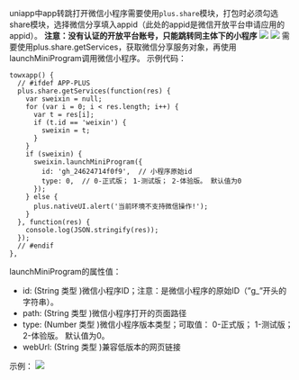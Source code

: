 uniapp中app转跳打开微信小程序需要使用`plus.share`模块，打包时必须勾选share模块，选择微信分享填入appid（此处的appid是微信开放平台申请应用的appid）。
**注意：没有认证的开放平台账号，只能跳转同主体下的小程序**
![](https://cdn.nlark.com/yuque/0/2021/png/2779910/1617938553650-0e52863a-5220-408d-b720-6b65bfe4ff5d.png#from=url&id=XfbQ4&originHeight=326&originWidth=595&originalType=binary&ratio=1&rotation=0&showTitle=false&status=done&style=none&title=)
![](https://cdn.nlark.com/yuque/0/2021/png/2779910/1628841342218-a0ceccf5-e607-4086-86af-de2dd04d72dc.png#clientId=u8aa70001-f724-4&from=paste&id=uf6ae284c&originHeight=400&originWidth=848&originalType=url&ratio=1&rotation=0&showTitle=false&status=done&style=none&taskId=u842a7747-cb2f-4740-a19e-45c60a53407&title=)
需要使用plus.share.getServices，获取微信分享服务对象，再使用launchMiniProgram调用微信小程序。
示例代码：
```vue
towxapp() {
  // #ifdef APP-PLUS
  plus.share.getServices(function(res) {
    var sweixin = null;
    for (var i = 0; i < res.length; i++) {
      var t = res[i];
      if (t.id == 'weixin') {
        sweixin = t;
      }
    }
    if (sweixin) {
      sweixin.launchMiniProgram({
        id: 'gh_24624714f0f9',  // 小程序原始id
        type: 0,  // 0-正式版； 1-测试版； 2-体验版。 默认值为0
      });
    } else {
      plus.nativeUI.alert('当前环境不支持微信操作!');
    }
  }, function(res) {
    console.log(JSON.stringify(res));
  });
  // #endif
},
```
launchMiniProgram的属性值：

- id: (String 类型 )微信小程序ID；注意：是微信小程序的原始ID（”g_”开头的字符串）。
- path: (String 类型 )微信小程序打开的页面路径
- type: (Number 类型 )微信小程序版本类型；可取值： 0-正式版； 1-测试版； 2-体验版。 默认值为0。
- webUrl: (String 类型 )兼容低版本的网页链接

示例：
![](https://cdn.nlark.com/yuque/0/2021/gif/2779910/1628841342219-35c4d587-613d-4189-bf52-e910a5bfe7dd.gif#clientId=u8aa70001-f724-4&from=paste&id=u79f2e2b0&originHeight=696&originWidth=357&originalType=url&ratio=1&rotation=0&showTitle=false&status=done&style=none&taskId=uc9d0c616-f9be-4fc4-a46c-7dc66bf2649&title=)
